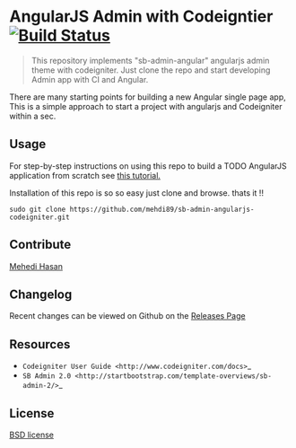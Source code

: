 # AngularJS Admin with Codeigntier [![Build Status](https://secure.travis-ci.org/yeoman/generator-angular.svg?branch=master)](http://travis-ci.org/yeoman/generator-angular)

> This repository implements "sb-admin-angular" angularjs admin theme with codeigniter. Just clone the repo and start developing Admin app with CI and Angular.

There are many starting points for building a new Angular single page app, This is a simple approach to start a project with angularjs and Codeigniter within a sec.

## Usage

For step-by-step instructions on using this repo to build a TODO AngularJS application from scratch see [this tutorial.](http://youtube.com)


Installation of this repo is so so easy just clone and browse. thats it !!
```
sudo git clone https://github.com/mehdi89/sb-admin-angularjs-codeigniter.git
```

## Contribute

[Mehedi Hasan](https://github.com/mehdi89/)

## Changelog

Recent changes can be viewed on Github on the [Releases Page](https://github.com/mehdi89/sb-admin-angularjs-codeigniter/releases)

## Resources

-  `Codeigniter User Guide <http://www.codeigniter.com/docs>`_
-  `SB Admin 2.0 <http://startbootstrap.com/template-overviews/sb-admin-2/>`_

## License

[BSD license](http://opensource.org/licenses/bsd-license.php)
